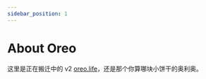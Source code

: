 ```yaml
---
sidebar_position: 1
---
```


# About Oreo

这里是正在搬迁中的 v2 [oreo.life](https://oreo.life)，还是那个你算哪块小饼干的奥利奥。
